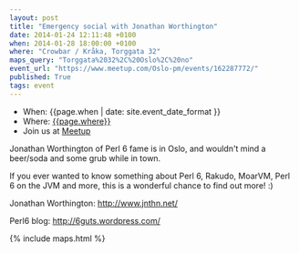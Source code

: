 ```yaml
---
layout: post
title: "Emergency social with Jonathan Worthington"
date: 2014-01-24 12:11:48 +0100
when: 2014-01-28 18:00:00 +0100
where: "Crowbar / Kråka, Torggata 32"
maps_query: "Torggata%2032%2C%20Oslo%2C%20no"
event_url: "https://www.meetup.com/Oslo-pm/events/162287772/"
published: True
tags: event
---
```


* When: {{page.when | date: site.event_date_format }}
* Where: [{{page.where}}]({{site.maps_url}}{{page.maps_query}})
* Join us at [Meetup]({{page.event_url}})

Jonathan Worthington of Perl 6 fame is in Oslo, and wouldn&#39;t mind a beer/soda and some grub while in town. 

If you ever wanted to know something about Perl 6, Rakudo, MoarVM, Perl 6 on the JVM and more, this is a wonderful chance to find out more! :)

Jonathan Worthington: <a href="http://www.jnthn.net/"><a class="linkified" href="http://www.jnthn.net/">http://www.jnthn.net/</a></a>

Perl6 blog: <a href="http://6guts.wordpress.com/"><a class="linkified" href="http://6guts.wordpress.com/">http://6guts.wordpress.com/</a></a>

{% include maps.html %}